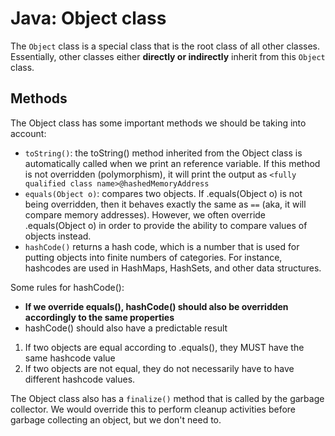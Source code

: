 # Java: Object class
The `Object` class is a special class that is the root class of all other classes. Essentially, other classes either **directly or indirectly** inherit from this `Object` class.

## Methods
The Object class has some important methods we should be taking into account:
- `toString()`: the toString() method inherited from the Object class is automatically called when we print an reference variable. If this method is not overridden (polymorphism), it will print the output as `<fully qualified class name>@hashedMemoryAddress`
- `equals(Object o)`: compares two objects. If .equals(Object o) is not being overridden, then it behaves exactly the same as `==` (aka, it will compare memory addresses). However, we often override .equals(Object o) in order to provide the ability to compare values of objects instead.
- `hashCode()` returns a hash code, which is a number that is used for putting objects into finite numbers of categories. For instance, hashcodes are used in HashMaps, HashSets, and other data structures.

Some rules for hashCode():
- **If we override equals(), hashCode() should also be overridden accordingly to the same properties**
- hashCode() should also have a predictable result

1. If two objects are equal according to .equals(), they MUST have the same hashcode value
2. If two objects are not equal, they do not necessarily have to have different hashcode values.

The Object class also has a `finalize()` method that is called by the garbage collector. We would override this to perform cleanup activities before garbage collecting an object, but we don't need to.